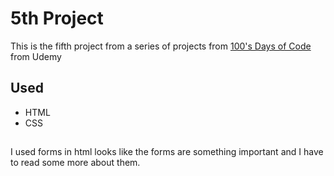 # 5th Project

This is the fifth project from a series of projects from [100's Days of Code](https://www.udemy.com/course/100-days-of-code-web-development-bootcamp/) from Udemy

## Used

<ul>
<li>HTML</li>
<li>CSS</li>
</ul>


## 

I used forms in html looks like the forms are something important and I have to read some more about them.